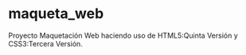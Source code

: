 # maqueta_web
Proyecto Maquetación Web haciendo uso de HTML5:Quinta Versión y CSS3:Tercera Versión.
